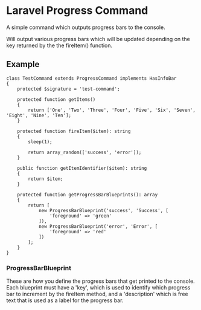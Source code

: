 # Laravel Progress Command

A simple command which outputs progress bars to the console.

Will output various progress bars which will be updated depending on the key returned by the the fireItem() function.

## Example
    class TestCommand extends ProgressCommand implements HasInfoBar
    {
        protected $signature = 'test-command';
       
        protected function getItems()
        {
            return ['One', 'Two', 'Three', 'Four', 'Five', 'Six', 'Seven', 'Eight', 'Nine', 'Ten'];
        }
        
        protected function fireItem($item): string
        {
            sleep(1);
            
            return array_random(['success', 'error']);
        }
        
        public function getItemIdentifier($item): string
        {
            return $item;
        }
        
        protected function getProgressBarBlueprints(): array
        {
            return [
                new ProgressBarBlueprint('success', 'Success', [
                    'foreground' => 'green'
                ]),
                new ProgressBarBlueprint('error', 'Error', [
                    'foreground' => 'red'
                ])
            ];
        }
    }

### ProgressBarBlueprint

These are how you define the progress bars that get printed to the console. Each blueprint must have a 'key', which is used to identify which progress bar to increment by the fireItem method, and a 'description' which is free text that is used as a label for the progress bar.
